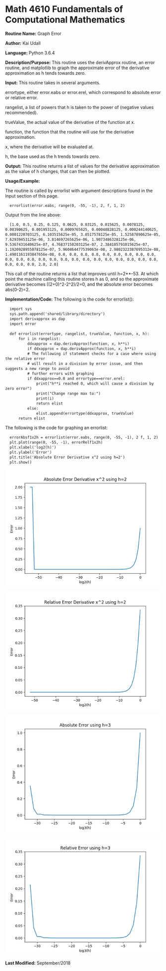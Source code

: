 # Math 4610 Fundamentals of Computational Mathematics

**Routine Name:**           Graph Error

**Author:** Kai Udall

**Language:** Python 3.6.4

**Description/Purpose:** This routine uses the derivApprox routine, an error routine, and matplotlib to graph the approximate error of the derivative approximation as h tends towards zero.

**Input:** This routine takes in several arguments. 

errortype, either error.eabs or error.erel, which correspond to absolute error or relative error. 

rangelist, a list of powers that h is taken to the power of (negative values recommended). 

trueValue, the actual value of the derivative of the function at x. 

function, the function that the routine will use for the derivative approximation.

x, where the derivative will be evaluated at.

h, the base used as the h trends towards zero.

**Output:** This routine returns a list of values for the derivative approximation as the value of h changes, that can then be plotted.

**Usage/Example:**

The routine is called by errorlist with argument descriptions found in the Input section of this page.

      errorlist(error.eabs, range(0, -55, -1), 2, f, 1, 2)

Output from the line above:

      [1.0, 0.5, 0.25, 0.125, 0.0625, 0.03125, 0.015625, 0.0078125, 0.00390625, 0.001953125, 0.0009765625, 0.00048828125, 0.000244140625, 0.0001220703125, 6.103515625e-05, 3.0517578125e-05, 1.52587890625e-05, 7.62939453125e-06, 3.814697265625e-06, 1.9073486328125e-06, 9.5367431640625e-07, 4.76837158203125e-07, 2.384185791015625e-07, 1.1920928955078125e-07, 5.960464477539063e-08, 2.9802322387695312e-08, 1.4901161193847656e-08, 0.0, 0.0, 0.0, 0.0, 0.0, 0.0, 0.0, 0.0, 0.0, 0.0, 0.0, 0.0, 0.0, 0.0, 0.0, 0.0, 0.0, 0.0, 0.0, 0.0, 0.0, 0.0, 0.0, 0.0, 0.0, 0.0, 2.0, 2.0]
      
This call of the routine returns a list that improves until h=2**-53. At which point the machine calling this routine stores h as 0, and so the approximate derivative becomes ((2+0)^2-2^2)/2=0, and the absolute error becomes abs(0-2)=2.
      



**Implementation/Code:** The following is the code for errorlist():

      import sys
      sys.path.append('shared/library/directory')
      import derivapprox as dap
      import error
      
      def errorlist(errortype, rangelist, trueValue, function, x, h):
          for i in rangelist:
              ddxapprox = dap.derivApprox(function, x, h**i)
              if ddxapprox = dap.derivApprox(function, x, h**i)
              # The following if statement checks for a case where using the relative error
              # will result in a division by error issue, and then suggests a new range to avoid
              # further errors with graphing
              if ddxapprox==0.0 and errortype==error.erel:
                  print("h**i reached 0, which will cause a division by zero error")
                  print("Change range max to:")
                  print(i)
                  return elist
              else:
                  elist.append(errortype(ddxapprox, trueValue)
          return elist
          
The following is the code for graphing an errorlist:

      errorAbsf1x2h = errorlist(error.eabs, range(0, -55, -1), 2 f, 1, 2)
      plt.plot(range(0, -55, -1), errorRelf1x2h)
      plt.xlabel('log2(h)')
      plt.ylabel('Error')
      plt.title('Absolute Error Derivative x^2 using h=2')
      plt.show()

![Absolute Error for the derivative approximation of x^2 using h=2 as a base](https://github.com/kaiudall/MATH4610/blob/master/Homework2/errorAbsf1x2h.png)

![Relative Error for the derivative approximation of x^2 using h=2 as a base](https://github.com/kaiudall/MATH4610/blob/master/Homework2/errorrelf1x2h.png)

![Absolute Error for the derivative approximation of x^2 using h=3 as a base](https://github.com/kaiudall/MATH4610/blob/master/Homework2/errorabsf1x3h.png)

![Relative Error for the derivative approximation of x^2 using h=3 as a base](https://github.com/kaiudall/MATH4610/blob/master/Homework2/errorrelf1x3h.png)



**Last Modified:** September/2018
